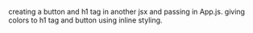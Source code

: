 creating a button and h1 tag in another jsx and passing in App.js.
giving colors to h1 tag and button using inline styling.